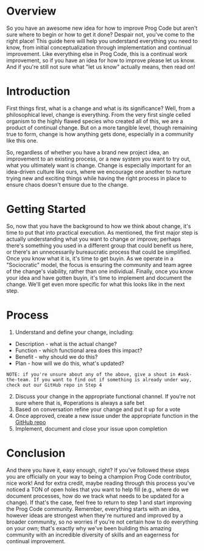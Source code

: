 # **Overview**
So you have an awesome new idea for how to improve Prog Code but aren't sure where to begin or how to get it done? Despair not, you've come to the right place! This guide here will help you understand everything you need to know, from initial conceptualization through implementation and continual improvement. Like everything else in Prog Code, this is a continual work improvement, so if you have an idea for how to improve please let us know. And if you're still not sure what "let us know" actually means, then read on!

# **Introduction**
First things first, what is a change and what is its significance? Well, from a philosophical level, change is everything. From the very first single celled organism to the highly flawed species who created all of this, we are a product of continual change. But on a more tangible level, though remaining true to form, change is how anything gets done, especially in a community like this one. 

So, regardless of whether you have a brand new project idea, an improvement to an existing process, or a new system you want to try out, what you ultimately want is change. Change is especially important for an idea-driven culture like ours, where we encourage one another to nurture trying new and exciting things while having the right process in place to ensure chaos doesn't ensure due to the change. 

# **Getting Started**
So, now that you have the background to how we think about change, it's time to put that into practical execution. As mentioned, the first major step is actually understanding what you want to change or improve; perhaps there's something you used in a different group that could benefit us here, or there's an unnecessarily bureaucratic process that could be simplified. Once you know what it is, it's time to get buyin. As we operate in a "Sociocratic" model, the focus is ensuring the community and team agree of the change's viability, rather than one individual. Finally, once you know your idea and have gotten buyin, it's time to implement and document the change. We'll get even more specific for what this looks like in the next step. 

# **Process**
1. Understand and define your change, including:

* Description - what is the actual change? 
* Function - which functional area does this impact? 
* Benefit - why should we do this? 
* Plan - how will we do this, what's updated? 

```NOTE: if you're unsure about any of the above, give a shout in #ask-the-team. If you want to find out if something is already under way, check out our GitHub repo in Step 4 ```

2. Discuss your change in the appropriate functional channel. If you're not sure where that is, #operations is always a safe bet 
3. Based on conversation refine your change and put it up for a vote
4. Once approved, create a new issue under the appropriate function in the  [GitHub repo](https://github.com/ProgressiveCoders/functions) 
5. Implement, document and close your issue upon completion 

# **Conclusion**
And there you have it, easy enough, right? If you've followed these steps you are officially on your way to being a champion Prog Code contributor, nice work! And for extra credit, maybe reading through this process you've noticed a TON of open holes that you want to help fill (e.g., where do we document processes, how do we track what needs to be updated for a change). If that's the case, feel free to return to step 1 and start improving the Prog Code community. Remember, everything starts with an idea, however ideas are strongest when they're nurtured and improved by a broader community, so no worries if you're not certain how to do everything on your own; that's exactly why we've been building this amazing community with an incredible diversity of skills and an eagerness for continual improvement. 
